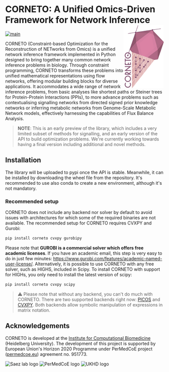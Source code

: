 # CORNETO: A Unified Omics-Driven Framework for Network Inference <img src="https://github.com/pablormier/resources/raw/main/images/logos/corneto-logo-512px.png" align="right" height="200" alt="logo">
<!-- badges: start -->
[![main](https://github.com/saezlab/corneto/actions/workflows/unit-tests.yml/badge.svg)](https://github.com/saezlab/corneto/actions)
<!-- badges: end -->
CORNETO (Constraint-based Optimization for the Reconstruction of NETworks from Omics) is a unified network inference framework implemented in Python designed to bring together many common network inference problems in biology. Through constraint programming, CORNETO transforms these problems into unified mathematical representations using flow networks, offering modular building blocks for diverse applications. It accommodates a wide range of network inference problems, from basic analyses like shortest paths or Steiner trees for Protein-Protein Interactions (PPIs), to more advance problems such as contextualising signalling networks from directed signed prior knowledge networks or inferring metabolic networks from Genome-Scale Metabolic Network models, effectively harnessing the capabilities of Flux Balance Analysis.

> **NOTE**: This is an early preview of the library, which includes a very limited subset of methods for signalling, and an early version of the API to build optimization problems. We're currently working towards having a final version including additional and novel methods.

## Installation

The library will be uploaded to pypi once the API is stable. Meanwhile, it can be installed by downloading the wheel file from the repository. It's recommended to use also conda to create a new environment, although it's not mandatory.

### Recommended setup

CORNETO does not include any backend nor solver by default to avoid issues with architectures for which some of the required binaries are not available. The recommended setup for CORNETO requires CVXPY and Gurobi:

```bash
pip install corneto cvxpy gurobipy
```

Please note that **GUROBI is a commercial solver which offers free academic licenses**. If you have an academic email, this step is very easy to do in just few minutes: https://www.gurobi.com/features/academic-named-user-license/. 
Alternatively, it is possible to use CORNETO with any free solver, such as HIGHS, included in Scipy. To install CORNETO with support for HIGHs, you only need to install the latest version of scipy:

```bash
pip install corneto cvxpy scipy
```

> :warning: Please note that without any backend, you can't do much with CORNETO. There are two supported backends right now: [PICOS](https://picos-api.gitlab.io/picos/tutorial.html) and [CVXPY](https://www.cvxpy.org/). Both backends allow symbolic manipulation of expressions in matrix notation. 



## Acknowledgements

CORNETO is developed at the [Institute for Computational Biomedicine](https://saezlab.org) (Heidelberg University). The development of this project is supported by European Union's Horizon 2020 Programme under
PerMedCoE project ([permedcoe.eu](https://permedcoe.eu/)) agreement no. 951773.

<img src="https://raw.githubusercontent.com/saezlab/.github/main/profile/logos/saezlab.png" alt="Saez lab logo" height="64px" style="height:64px; width:auto"> <img src="https://lcsb-biocore.github.io/COBREXA.jl/stable/assets/permedcoe.svg" alt="PerMedCoE logo" height="64px" style="height:64px; width:auto"> <img src="https://www.klinikum.uni-heidelberg.de/typo3conf/ext/site_ukhd/Resources/Public/Images/Logo_ukhd_de.svg" alt="UKHD logo" height="64px" style="height:64px; width:auto">  

